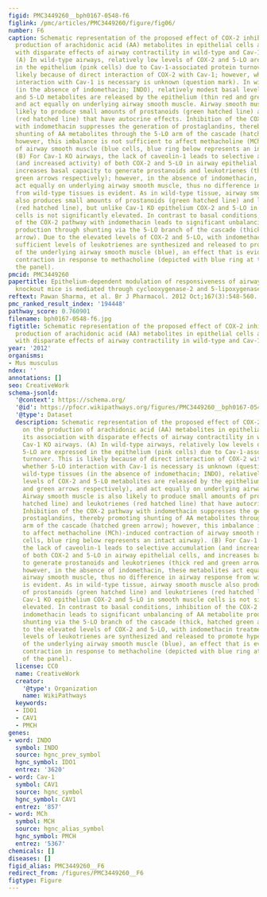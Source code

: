 ```yaml
---
figid: PMC3449260__bph0167-0548-f6
figlink: /pmc/articles/PMC3449260/figure/fig06/
number: F6
caption: Schematic representation of the proposed effect of COX-2 inhibition on the
  production of arachidonic acid (AA) metabolites in epithelial cells and its association
  with disparate effects of airway contractility in wild-type and Cav-1 KO airways.
  (A) In wild-type airways, relatively low levels of COX-2 and 5-LO are expressed
  in the epithelium (pink cells) due to Cav-1-associated protein turnover. This is
  likely because of direct interaction of COX-2 with Cav-1; however, whether 5-LO
  interaction with Cav-1 is necessary is unknown (question mark). In wild-type tissues
  (in the absence of indomethacin; INDO), relatively modest basal levels of COX-2
  and 5-LO metabolites are released by the epithelium (thin red and green arrows respectively),
  and act equally on underlying airway smooth muscle. Airway smooth muscle is also
  likely to produce small amounts of prostanoids (green hatched line) and leukotrienes
  (red hatched line) that have autocrine effects. Inhibition of the COX-2 pathway
  with indomethacin suppresses the generation of prostaglandins, thereby promoting
  shunting of AA metabolites through the 5-LO arm of the cascade (hatched green arrow);
  however, this imbalance is not sufficient to affect methacholine (MCh)-induced contraction
  of airway smooth muscle (blue cells, blue ring below represents an intact airway).
  (B) For Cav-1 KO airways, the lack of caveolin-1 leads to selective accumulation
  (and increased activity) of both COX-2 and 5-LO in airway epithelial cells, and
  increases basal capacity to generate prostanoids and leukotrienes (thick red and
  green arrows respectively); however, in the absence of indomethacin, these metabolites
  act equally on underlying airway smooth muscle, thus no difference in airway response
  from wild-type tissues is evident. As in wild-type tissue, airway smooth muscle
  also produces small amounts of prostanoids (green hatched line) and leukotrienes
  (red hatched line), but unlike Cav-1 KO epithelium COX-2 and 5-LO in smooth muscle
  cells is not significantly elevated. In contrast to basal conditions, inhibition
  of the COX-2 pathway with indomethacin leads to significant unbalancing of AA metabolite
  production through shunting via the 5-LO branch of the cascade (thick, hatched green
  arrow). Due to the elevated levels of COX-2 and 5-LO, with indomethacin treatment
  sufficient levels of leukotrienes are synthesized and released to promote hypercontractility
  of the underlying airway smooth muscle (blue), an effect that is evident by excessive
  contraction in response to methacholine (depicted with blue ring at the bottom of
  the panel).
pmcid: PMC3449260
papertitle: Epithelium-dependent modulation of responsiveness of airways from caveolin-1
  knockout mice is mediated through cyclooxygenase-2 and 5-lipoxygenase.
reftext: Pawan Sharma, et al. Br J Pharmacol. 2012 Oct;167(3):548-560.
pmc_ranked_result_index: '194448'
pathway_score: 0.760901
filename: bph0167-0548-f6.jpg
figtitle: Schematic representation of the proposed effect of COX-2 inhibition on the
  production of arachidonic acid (AA) metabolites in epithelial cells and its association
  with disparate effects of airway contractility in wild-type and Cav-1 KO airways
year: '2012'
organisms:
- Mus musculus
ndex: ''
annotations: []
seo: CreativeWork
schema-jsonld:
  '@context': https://schema.org/
  '@id': https://pfocr.wikipathways.org/figures/PMC3449260__bph0167-0548-f6.html
  '@type': Dataset
  description: Schematic representation of the proposed effect of COX-2 inhibition
    on the production of arachidonic acid (AA) metabolites in epithelial cells and
    its association with disparate effects of airway contractility in wild-type and
    Cav-1 KO airways. (A) In wild-type airways, relatively low levels of COX-2 and
    5-LO are expressed in the epithelium (pink cells) due to Cav-1-associated protein
    turnover. This is likely because of direct interaction of COX-2 with Cav-1; however,
    whether 5-LO interaction with Cav-1 is necessary is unknown (question mark). In
    wild-type tissues (in the absence of indomethacin; INDO), relatively modest basal
    levels of COX-2 and 5-LO metabolites are released by the epithelium (thin red
    and green arrows respectively), and act equally on underlying airway smooth muscle.
    Airway smooth muscle is also likely to produce small amounts of prostanoids (green
    hatched line) and leukotrienes (red hatched line) that have autocrine effects.
    Inhibition of the COX-2 pathway with indomethacin suppresses the generation of
    prostaglandins, thereby promoting shunting of AA metabolites through the 5-LO
    arm of the cascade (hatched green arrow); however, this imbalance is not sufficient
    to affect methacholine (MCh)-induced contraction of airway smooth muscle (blue
    cells, blue ring below represents an intact airway). (B) For Cav-1 KO airways,
    the lack of caveolin-1 leads to selective accumulation (and increased activity)
    of both COX-2 and 5-LO in airway epithelial cells, and increases basal capacity
    to generate prostanoids and leukotrienes (thick red and green arrows respectively);
    however, in the absence of indomethacin, these metabolites act equally on underlying
    airway smooth muscle, thus no difference in airway response from wild-type tissues
    is evident. As in wild-type tissue, airway smooth muscle also produces small amounts
    of prostanoids (green hatched line) and leukotrienes (red hatched line), but unlike
    Cav-1 KO epithelium COX-2 and 5-LO in smooth muscle cells is not significantly
    elevated. In contrast to basal conditions, inhibition of the COX-2 pathway with
    indomethacin leads to significant unbalancing of AA metabolite production through
    shunting via the 5-LO branch of the cascade (thick, hatched green arrow). Due
    to the elevated levels of COX-2 and 5-LO, with indomethacin treatment sufficient
    levels of leukotrienes are synthesized and released to promote hypercontractility
    of the underlying airway smooth muscle (blue), an effect that is evident by excessive
    contraction in response to methacholine (depicted with blue ring at the bottom
    of the panel).
  license: CC0
  name: CreativeWork
  creator:
    '@type': Organization
    name: WikiPathways
  keywords:
  - IDO1
  - CAV1
  - PMCH
genes:
- word: INDO
  symbol: INDO
  source: hgnc_prev_symbol
  hgnc_symbol: IDO1
  entrez: '3620'
- word: Cav-1
  symbol: CAV1
  source: hgnc_symbol
  hgnc_symbol: CAV1
  entrez: '857'
- word: MCh
  symbol: MCH
  source: hgnc_alias_symbol
  hgnc_symbol: PMCH
  entrez: '5367'
chemicals: []
diseases: []
figid_alias: PMC3449260__F6
redirect_from: /figures/PMC3449260__F6
figtype: Figure
---
```

